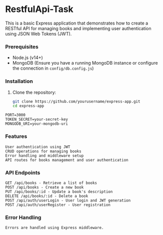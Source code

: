 # RestfulApi-Task
This is a basic Express application that demonstrates how to create a RESTful API for managing books and implementing user authentication using JSON Web Tokens (JWT).

### Prerequisites

- Node.js (v14+)
- MongoDB (Ensure you have a running MongoDB instance or configure the connection in `config/db.config.js`)

### Installation

1. Clone the repository:

   ```bash
   git clone https://github.com/yourusername/express-app.git
   cd express-app

```
PORT=3000
TOKEN_SECRET=your-secret-key
MONGODB_URI=your-mongodb-uri
```
### Features
```
User authentication using JWT
CRUD operations for managing books
Error handling and middleware setup
API routes for books management and user authentication

```

### API Endpoints
```
GET /api/books - Retrieve a list of books
POST /api/books - Create a new book
PUT /api/books/:id - Update a book's description
DELETE /api/books/:id - Delete a book
POST /api/auth/userLogin - User login and JWT generation
POST /api/auth/userRegister - User registration
```

### Error Handling
```
Errors are handled using Express middleware.
```
